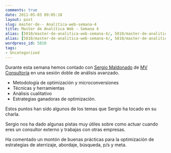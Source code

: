 ```yaml
---
comments: true
date: 2011-05-03 09:05:18
layout: post
slug: master-de-- Analitica-web-semana-4
title: Master de Analítica Web - Semana 4
alias: [5810/master-de-analitica-web-semana-4/, 5810/master-de-analitica-web-semana-4]
alias: [5810/master-de-analitica-web-semana-4/, 5810/master-de-analitica-web-semana-4]
wordpress_id: 5810
tags:
- Uncategorized
---
```



     

Durante esta semana hemos contado con [Sergio Maldonado](http://www.linkedin.com/in/sergiomaldonado) de [MV Consultoría](http://www.mvconsultoria.com/) en una sesión doble de análisis avanzado.

  * Metodología de optimización y microconversiones
  * Técnicas y herramientas
  * Análisis cualitativo
  * Estrategias ganadoras de optimización.

Estos puntos han sido algunos de los temas que Sergio ha tocado en su charla.

Sergio nos ha dado algunas pistas muy útiles sobre como actuar cuando eres un consultor externo y trabajas con otras empresas.

Ha comentado un montón de buenas prácticas para la optimización de estrategias de aterrizaje, abordaje, búsqueda, p/s y meta.

 
  
